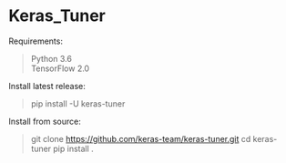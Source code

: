 # Keras_Tuner


Requirements:

>Python 3.6<br>
>TensorFlow 2.0

Install latest release:
>pip install -U keras-tuner

Install from source:
>git clone https://github.com/keras-team/keras-tuner.git
>cd keras-tuner
>pip install .
